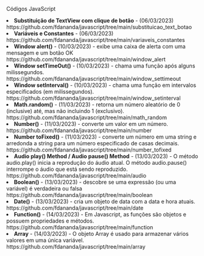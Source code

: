 Códigos JavaScript
<li><b>Substituição de TextView com clique de botão</b> - (06/03/2023)<br>https://github.com/fdananda/javascript/tree/main/substituicao_text_botao</li>
<li><b>Variáveis e Constantes</b> - (06/03/2023)<br>https://github.com/fdananda/javascript/tree/main/variaveis_constantes</li>
<li><b>Window alert()</b> - (10/03/2023) -  exibe uma caixa de alerta com uma mensagem e um botão OK<br>https://github.com/fdananda/javascript/tree/main/window_alert</li>
<li><b>Window setTimeOut()</b> - (10/03/2023) - chama uma função após alguns milissegundos.<br>https://github.com/fdananda/javascript/tree/main/window_settimeout</li>
<li><b>Window setInterval()</b> - (10/03/2023) - chama uma função em intervalos especificados (em milissegundos).<br>https://github.com/fdananda/javascript/tree/main/window_setinterval</li>
<li><b>Math.random()</b> - (11/03/2023) - retorna um número aleatório de 0 (inclusive) até, mas não incluindo 1 (exclusivo).<br>https://github.com/fdananda/javascript/tree/main/math_random</li>
<li><b>Number()</b> - (11/03/2023) - converte um valor em um número.<br>https://github.com/fdananda/javascript/tree/main/number</li>
<li><b>Number toFixed()</b> - (11/03/2023) -  converte um número em uma string e arredonda a string para um número especificado de casas decimais.<br>https://github.com/fdananda/javascript/tree/main/number_tofixed</li>
<li><b>Audio play() Method / Audio pause() Method</b> - (13/03/2023) -  O método audio.play() inicia a reprodução do áudio atual. O método audio.pause() interrompe o áudio que está sendo reproduzido.<br>https://github.com/fdananda/javascript/tree/main/audio</li>
<li><b>Boolean()</b> - (13/03/2023) - descobre se uma expressão (ou uma variável) é verdadeira ou falsa<br>https://github.com/fdananda/javascript/tree/main/boolean</li>
<li><b>Date()</b> - (13/03/2023) - cria um objeto de data com a data e hora atuais.<br>https://github.com/fdananda/javascript/tree/main/date</li>
<li><b>Function()</b> - (14/03/2023) - Em Javascript, as funções são objetos e possuem propriedades e métodos.<br>https://github.com/fdananda/javascript/tree/main/function</li>
<li><b>Array</b> - (14/03/2023) - O objeto Array é usado para armazenar vários valores em uma única variável.<br>https://github.com/fdananda/javascript/tree/main/array</li>
